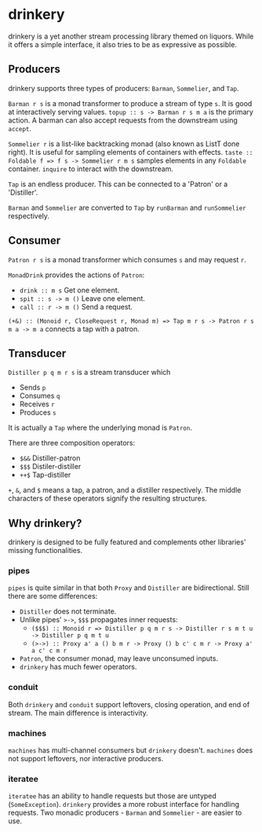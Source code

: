 # drinkery

drinkery is a yet another stream processing library themed on liquors. While it
offers a simple interface, it also tries to be as expressive as possible.

## Producers

drinkery supports three types of producers: `Barman`, `Sommelier`, and `Tap`.

`Barman r s` is a monad transformer to produce a stream of type `s`. It is good
at interactively serving values.
`topup :: s -> Barman r s m a` is the primary action.
A barman can also accept requests from the downstream using `accept`.

`Sommelier r` is a list-like backtracking monad (also known as ListT done right).
It is useful for sampling elements of containers with effects.
`taste :: Foldable f => f s -> Sommelier r m s` samples elements in any `Foldable`
container. `inquire` to interact with the downstream.

`Tap` is an endless producer. This can be connected to a 'Patron' or a 'Distiller'.

`Barman` and `Sommelier` are converted to `Tap`
by `runBarman` and `runSommelier` respectively.

## Consumer

`Patron r s` is a monad transformer which consumes `s` and may request `r`.

`MonadDrink` provides the actions of `Patron`:

* `drink :: m s` Get one element.
* `spit :: s -> m ()` Leave one element.
* `call :: r -> m ()` Send a request.

`(+&) :: (Monoid r, CloseRequest r, Monad m) => Tap m r s -> Patron r s m a -> m a`
connects a tap with a patron.

## Transducer

`Distiller p q m r s` is a stream transducer which

* Sends `p`
* Consumes `q`
* Receives `r`
* Produces `s`

It is actually a `Tap` where the underlying monad is `Patron`.

There are three composition operators:

* `$&&` Distiller-patron
* `$$$` Distiler-distiller
* `++$` Tap-distiller

`+`, `&`, and `$` means a tap, a patron, and a distiller respectively. The middle
characters of these operators signify the resulting structures.

## Why drinkery?

drinkery is designed to be fully featured and complements other libraries' missing
functionalities.

### pipes

`pipes` is quite similar in that both `Proxy` and `Distiller` are bidirectional.
Still there are some differences:

* `Distiller` does not terminate.
* Unlike pipes' `>->`, `$$$` propagates inner requests:
    * `($$$) :: Monoid r => Distiller p q m r s -> Distiller r s m t u -> Distiller p q m t u`
    * `(>->) :: Proxy a' a () b m r	-> Proxy () b c' c m r -> Proxy a' a c' c m r`
* `Patron`, the consumer monad, may leave unconsumed inputs.
* `drinkery` has much fewer operators.

### conduit

Both `drinkery` and `conduit` support leftovers, closing operation, and end of stream.
The main difference is interactivity.

### machines

`machines` has multi-channel consumers but `drinkery` doesn't.
`machines` does not support leftovers, nor interactive producers.

### iteratee

`iteratee` has an ability to handle requests but those are untyped (`SomeException`).
`drinkery` provides a more robust interface for handling requests.
Two monadic producers - `Barman` and `Sommelier` - are easier to use.
